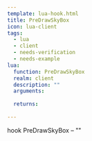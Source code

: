 ```yaml
---
template: lua-hook.html
title: PreDrawSkyBox
icon: lua-client
tags:
  - lua
  - client
  - needs-verification
  - needs-example
lua:
  function: PreDrawSkyBox
  realm: client
  description: ""
  arguments:
  
  returns:
    
---
```


<div class="lua__search__keywords">
hook PreDrawSkyBox &#x2013; ""
</div>
